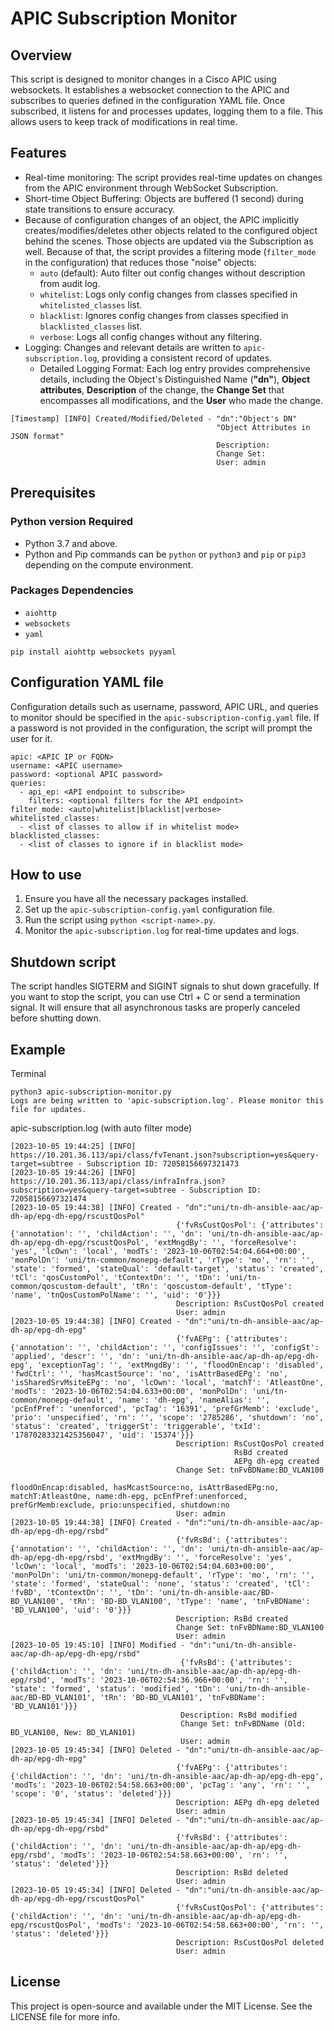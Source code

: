 # APIC Subscription Monitor

## Overview
This script is designed to monitor changes in a Cisco APIC using websockets. It establishes a websocket connection to the APIC and subscribes to queries defined in the configuration YAML file. Once subscribed, it listens for and processes updates, logging them to a file. This allows users to keep track of modifications in real time.

## Features
- Real-time monitoring: The script provides real-time updates on changes from the APIC environment through WebSocket Subscription.
- Short-time Object Buffering: Objects are buffered (1 second) during state transitions to ensure accuracy.
- Because of configuration changes of an object, the APIC implicitly creates/modifies/deletes other objects related to the configured object behind the scenes. Those objects are updated via the Subscription as well. Because of that, the script provides a filtering mode (`filter_mode` in the configuration) that reduces those "noise" objects:
  - `auto` (default): Auto filter out config changes without description from audit log.
  - `whitelist`: Logs only config changes from classes specified in `whitelisted_classes` list.
  - `blacklist`: Ignores config changes from classes specified in `blacklisted_classes` list.
  - `verbose`: Logs all config changes without any filtering.
- Logging: Changes and relevant details are written to `apic-subscription.log`, providing a consistent record of updates.
  - Detailed Logging Format: Each log entry provides comprehensive details, including the Object's Distinguished Name (**"dn"**), **Object attributes**, **Description** of the change, the **Change Set** that encompasses all modifications, and the **User** who made the change.
```
[Timestamp] [INFO] Created/Modified/Deleted - "dn":"Object's DN"
                                              "Object Attributes in JSON format"
                                              Description: 
                                              Change Set: 
                                              User: admin
```

## Prerequisites

### Python version Required
- Python 3.7 and above.
- Python and Pip commands can be `python` or `python3` and `pip` or `pip3` depending on the compute environment.

### Packages Dependencies
- `aiohttp`
- `websockets`
- `yaml`
```
pip install aiohttp websockets pyyaml
```

## Configuration YAML file
Configuration details such as username, password, APIC URL, and queries to monitor should be specified in the `apic-subscription-config.yaml` file. If a password is not provided in the configuration, the script will prompt the user for it.
```
apic: <APIC IP or FQDN>
username: <APIC username>
password: <optional APIC password>
queries:
  - api_ep: <API endpoint to subscribe>
    filters: <optional filters for the API endpoint>
filter_mode: <auto|whitelist|blacklist|verbose>
whitelisted_classes:
  - <list of classes to allow if in whitelist mode>
blacklisted_classes:
  - <list of classes to ignore if in blacklist mode>
```

## How to use
1. Ensure you have all the necessary packages installed.
2. Set up the `apic-subscription-config.yaml` configuration file.
3. Run the script using `python <script-name>.py`.
4. Monitor the `apic-subscription.log` for real-time updates and logs.

## Shutdown script
The script handles SIGTERM and SIGINT signals to shut down gracefully. If you want to stop the script, you can use Ctrl + C or send a termination signal. It will ensure that all asynchronous tasks are properly canceled before shutting down.

## Example
Terminal
```
python3 apic-subscription-monitor.py
Logs are being written to 'apic-subscription.log'. Please monitor this file for updates.
```

apic-subscription.log (with auto filter mode)
```
[2023-10-05 19:44:25] [INFO] https://10.201.36.113/api/class/fvTenant.json?subscription=yes&query-target=subtree - Subscription ID: 72058156697321473
[2023-10-05 19:44:26] [INFO] https://10.201.36.113/api/class/infraInfra.json?subscription=yes&query-target=subtree - Subscription ID: 72058156697321474
[2023-10-05 19:44:38] [INFO] Created - "dn":"uni/tn-dh-ansible-aac/ap-dh-ap/epg-dh-epg/rscustQosPol"
                                     {'fvRsCustQosPol': {'attributes': {'annotation': '', 'childAction': '', 'dn': 'uni/tn-dh-ansible-aac/ap-dh-ap/epg-dh-epg/rscustQosPol', 'extMngdBy': '', 'forceResolve': 'yes', 'lcOwn': 'local', 'modTs': '2023-10-06T02:54:04.664+00:00', 'monPolDn': 'uni/tn-common/monepg-default', 'rType': 'mo', 'rn': '', 'state': 'formed', 'stateQual': 'default-target', 'status': 'created', 'tCl': 'qosCustomPol', 'tContextDn': '', 'tDn': 'uni/tn-common/qoscustom-default', 'tRn': 'qoscustom-default', 'tType': 'name', 'tnQosCustomPolName': '', 'uid': '0'}}}
                                     Description: RsCustQosPol created
                                     User: admin
[2023-10-05 19:44:38] [INFO] Created - "dn":"uni/tn-dh-ansible-aac/ap-dh-ap/epg-dh-epg"
                                     {'fvAEPg': {'attributes': {'annotation': '', 'childAction': '', 'configIssues': '', 'configSt': 'applied', 'descr': '', 'dn': 'uni/tn-dh-ansible-aac/ap-dh-ap/epg-dh-epg', 'exceptionTag': '', 'extMngdBy': '', 'floodOnEncap': 'disabled', 'fwdCtrl': '', 'hasMcastSource': 'no', 'isAttrBasedEPg': 'no', 'isSharedSrvMsiteEPg': 'no', 'lcOwn': 'local', 'matchT': 'AtleastOne', 'modTs': '2023-10-06T02:54:04.633+00:00', 'monPolDn': 'uni/tn-common/monepg-default', 'name': 'dh-epg', 'nameAlias': '', 'pcEnfPref': 'unenforced', 'pcTag': '16391', 'prefGrMemb': 'exclude', 'prio': 'unspecified', 'rn': '', 'scope': '2785286', 'shutdown': 'no', 'status': 'created', 'triggerSt': 'triggerable', 'txId': '17870283321425356047', 'uid': '15374'}}}
                                     Description: RsCustQosPol created
                                                  RsBd created
                                                  AEPg dh-epg created
                                     Change Set: tnFvBDName:BD_VLAN100
                                                 floodOnEncap:disabled, hasMcastSource:no, isAttrBasedEPg:no, matchT:AtleastOne, name:dh-epg, pcEnfPref:unenforced, prefGrMemb:exclude, prio:unspecified, shutdown:no
                                     User: admin
[2023-10-05 19:44:38] [INFO] Created - "dn":"uni/tn-dh-ansible-aac/ap-dh-ap/epg-dh-epg/rsbd"
                                     {'fvRsBd': {'attributes': {'annotation': '', 'childAction': '', 'dn': 'uni/tn-dh-ansible-aac/ap-dh-ap/epg-dh-epg/rsbd', 'extMngdBy': '', 'forceResolve': 'yes', 'lcOwn': 'local', 'modTs': '2023-10-06T02:54:04.603+00:00', 'monPolDn': 'uni/tn-common/monepg-default', 'rType': 'mo', 'rn': '', 'state': 'formed', 'stateQual': 'none', 'status': 'created', 'tCl': 'fvBD', 'tContextDn': '', 'tDn': 'uni/tn-dh-ansible-aac/BD-BD_VLAN100', 'tRn': 'BD-BD_VLAN100', 'tType': 'name', 'tnFvBDName': 'BD_VLAN100', 'uid': '0'}}}
                                     Description: RsBd created
                                     Change Set: tnFvBDName:BD_VLAN100
                                     User: admin
[2023-10-05 19:45:10] [INFO] Modified - "dn":"uni/tn-dh-ansible-aac/ap-dh-ap/epg-dh-epg/rsbd"
                                      {'fvRsBd': {'attributes': {'childAction': '', 'dn': 'uni/tn-dh-ansible-aac/ap-dh-ap/epg-dh-epg/rsbd', 'modTs': '2023-10-06T02:54:36.966+00:00', 'rn': '', 'state': 'formed', 'status': 'modified', 'tDn': 'uni/tn-dh-ansible-aac/BD-BD_VLAN101', 'tRn': 'BD-BD_VLAN101', 'tnFvBDName': 'BD_VLAN101'}}}
                                      Description: RsBd modified
                                      Change Set: tnFvBDName (Old: BD_VLAN100, New: BD_VLAN101)
                                      User: admin
[2023-10-05 19:45:34] [INFO] Deleted - "dn":"uni/tn-dh-ansible-aac/ap-dh-ap/epg-dh-epg"
                                     {'fvAEPg': {'attributes': {'childAction': '', 'dn': 'uni/tn-dh-ansible-aac/ap-dh-ap/epg-dh-epg', 'modTs': '2023-10-06T02:54:58.663+00:00', 'pcTag': 'any', 'rn': '', 'scope': '0', 'status': 'deleted'}}}
                                     Description: AEPg dh-epg deleted
                                     User: admin
[2023-10-05 19:45:34] [INFO] Deleted - "dn":"uni/tn-dh-ansible-aac/ap-dh-ap/epg-dh-epg/rsbd"
                                     {'fvRsBd': {'attributes': {'childAction': '', 'dn': 'uni/tn-dh-ansible-aac/ap-dh-ap/epg-dh-epg/rsbd', 'modTs': '2023-10-06T02:54:58.663+00:00', 'rn': '', 'status': 'deleted'}}}
                                     Description: RsBd deleted
                                     User: admin
[2023-10-05 19:45:34] [INFO] Deleted - "dn":"uni/tn-dh-ansible-aac/ap-dh-ap/epg-dh-epg/rscustQosPol"
                                     {'fvRsCustQosPol': {'attributes': {'childAction': '', 'dn': 'uni/tn-dh-ansible-aac/ap-dh-ap/epg-dh-epg/rscustQosPol', 'modTs': '2023-10-06T02:54:58.663+00:00', 'rn': '', 'status': 'deleted'}}}
                                     Description: RsCustQosPol deleted
                                     User: admin
```

## License

This project is open-source and available under the MIT License. See the LICENSE file for more info.
